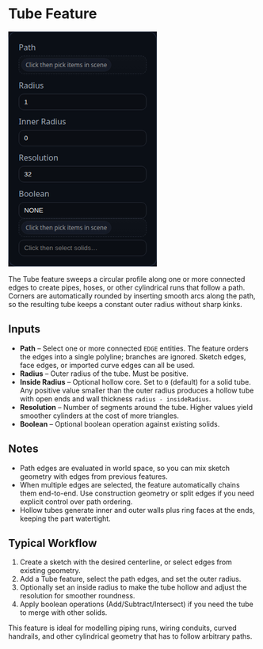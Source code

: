 # Tube Feature

![Tube feature dialog](Tube.png)

The Tube feature sweeps a circular profile along one or more connected edges to create pipes, hoses, or other cylindrical runs that follow a path. Corners are automatically rounded by inserting smooth arcs along the path, so the resulting tube keeps a constant outer radius without sharp kinks.

## Inputs

- **Path** – Select one or more connected `EDGE` entities. The feature orders the edges into a single polyline; branches are ignored. Sketch edges, face edges, or imported curve edges can all be used.
- **Radius** – Outer radius of the tube. Must be positive.
- **Inside Radius** – Optional hollow core. Set to `0` (default) for a solid tube. Any positive value smaller than the outer radius produces a hollow tube with open ends and wall thickness `radius - insideRadius`.
- **Resolution** – Number of segments around the tube. Higher values yield smoother cylinders at the cost of more triangles.
- **Boolean** – Optional boolean operation against existing solids.

## Notes

- Path edges are evaluated in world space, so you can mix sketch geometry with edges from previous features.
- When multiple edges are selected, the feature automatically chains them end-to-end. Use construction geometry or split edges if you need explicit control over path ordering.
- Hollow tubes generate inner and outer walls plus ring faces at the ends, keeping the part watertight.

## Typical Workflow

1. Create a sketch with the desired centerline, or select edges from existing geometry.
2. Add a Tube feature, select the path edges, and set the outer radius.
3. Optionally set an inside radius to make the tube hollow and adjust the resolution for smoother roundness.
4. Apply boolean operations (Add/Subtract/Intersect) if you need the tube to merge with other solids.

This feature is ideal for modelling piping runs, wiring conduits, curved handrails, and other cylindrical geometry that has to follow arbitrary paths.
